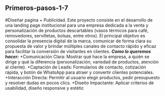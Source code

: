 ## Primeros-pasos-1-7
#Diseñar pagina + Publicidad.
Este proyecto consiste en el desarrollo de una landing page institucional para una empresa dedicada a la venta y personalización de productos descartables (vasos térmicos para café, removedores, servilletas, bolsas, entre otros). El principal objetivo es consolidar la presencia digital de la marca, comunicar de forma clara su propuesta de valor y brindar múltiples canales de contacto rápido y eficaz para facilitar la conversión de visitantes en clientes.
***Como lo queremos hacer:*** 
+Comunicación Clara: Mostrar qué hace la empresa, a quién se dirige y qué la diferencia (personalización, variedad de productos, atención al cliente). 
+Captación de Leads: Formularios de contacto, cotización rápida, y botón de WhatsApp para atraer y convertir clientes potenciales. 
+Interacción Directa: Permitir al usuario elegir productos, pedir presupuesto y resolver dudas en pocos clics. 
+Diseño Impactante: Aplicar criterios de usabilidad, diseño responsive y estétic
